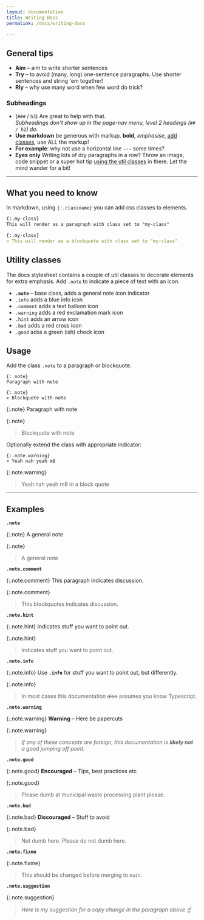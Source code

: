 ```yaml
---
layout: documentation
title: Writing Docs
permalink: /docs/writing-docs

---
```


## General tips

- **Aim** &ndash; aim to write shorter sentences
- **Try** &ndash; to avoid (many, long) one-sentence paragraphs. Use shorter sentences and string 'em together!
- **Rly** &ndash; why use many word when few word do trick?

### Subheadings
- (`###` / `h3`) Are great to help with that. <br/>_Subheadings don't show up in the page-nav menu, level 2 headings (`## / h2`) do._
- **Use markdown** be generous with markup. **bold**, _emphasise_, [add classes](#what-you-need-to-know), use ALL the markup!
- **For example**: why not use a horizontal line `---` some times?
- **Eyes only** Writing lots of dry paragraphs in a row? Throw an image, code snippet or a super hot tip [using the util classes](#what-you-need-to-know) in there. Let the mind wander for a bit!

---

## What you need to know

In markdown, using `{:.classname}` you can add css classes to elements. 

```markdown
{:.my-class}
This will render as a paragraph with class set to "my-class"

{:.my-class}
> This will render as a blockquote with class set to "my-class"
```
## Utility classes
The docs stylesheet contains a couple of util classes to decorate elements for extra emphasis.
Add `.note` to indicate a piece of text with an icon. 

* **`.note`** &ndash; base class, adds a general note icon indicator
* `.info` adds a blue info icon
* `.comment` adds a text balloon icon
* `.warning` adds a red exclamation mark icon
* `.hint` adds an arrow icon
* `.bad` adds a red cross icon
* `.good` adss a green (ish) check icon

## Usage

Add the class `.note` to a paragraph or blockquote. 

```
{:.note}
Paragraph with note

{:.note}
> Blockquote with note
```

{:.note}
Paragraph with note

{:.note}
> Blockquote with note

Optionally extend the class with appropriate indicator:
```
{:.note.warning}
> Yeah nah yeah m8
```


{:.note.warning}
> Yeah nah yeah m8 in a block quote

---

## Examples
**`.note`**

{:.note}
A general note

{:.note}
> A general note

**`.note.comment`**

{:.note.comment}
This paragraph indicates discussion.

{:.note.comment}
> This blockquotes indicates discussion.

**`.note.hint`**

{:.note.hint}
Indicates stuff you want to point out.

{:.note.hint}
> Indicates stuff you want to point out.

**`.note.info`**

{:.note.info}
Use **`.info`**  for stuff you want to point out, but differently.

{:.note.info}
> In most cases this documentation <del>also</del> assumes you know Typescript.

**`.note.warning`**

{:.note.warning}
**Warning** &ndash; Here be papercuts

{:.note.warning}
> _If any of these concepts are foreign, this documentation is **likely not** a good
jumping off point._

**`.note.good`**

{:.note.good}
**Encouraged** &ndash; Tips, best practices etc

{:.note.good}
> Please dumb at municipal waste processing plant please.

**`.note.bad`**

{:.note.bad}
**Discouraged** &ndash; Stuff to avoid 

{:.note.bad}
> Not dumb here. Please do not dumb here.

**`.note.fixme`**

{:.note.fixme}
> This should be changed before merging to `main`.

**`.note.suggestion`**

{:.note.suggestion}
> _Here is my suggestion for a copy change in the paragraph above ☝_


